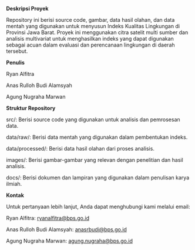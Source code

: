 **Deskripsi Proyek**

Repository ini berisi source code, gambar, data hasil olahan, dan data mentah yang digunakan untuk menyusun Indeks Kualitas Lingkungan di Provinsi Jawa Barat. Proyek ini menggunakan citra satelit multi sumber dan analisis multivariat untuk menghasilkan indeks yang dapat digunakan sebagai acuan dalam evaluasi dan perencanaan lingkungan di daerah tersebut.

**Penulis**

Ryan Alfitra

Anas Rulloh Budi Alamsyah

Agung Nugraha Marwan

**Struktur Repository**

src/: Berisi source code yang digunakan untuk analisis dan pemrosesan data.

data/raw/: Berisi data mentah yang digunakan dalam pembentukan indeks.

data/processed/: Berisi data hasil olahan dari proses analisis.

images/: Berisi gambar-gambar yang relevan dengan penelitian dan hasil analisis.

docs/: Berisi dokumen dan lampiran yang digunakan dalam penulisan karya ilmiah.

**Kontak**

Untuk pertanyaan lebih lanjut, Anda dapat menghubungi kami melalui email:

Ryan Alfitra: ryanalfitra@bps.go.id

Anas Rulloh Budi Alamsyah: anasrbudi@bps.go.id

Agung Nugraha Marwan: agung.nugraha@bps.go.id
